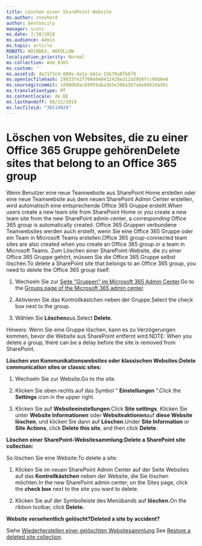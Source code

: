 ```yaml
---
title: Löschen einer SharePoint-Website
ms.author: stevhord
author: bentoncity
manager: scotv
ms.date: 7/30/2018
ms.audience: Admin
ms.topic: article
ROBOTS: NOINDEX, NOFOLLOW
localization_priority: Normal
ms.collection: Adm_O365
ms.custom: ''
ms.assetid: 4a71f3cd-000a-4a1a-b42a-15b70a8fb6f8
ms.openlocfilehash: 19033fe2f700e940432428e212a5956fcc06b0e6
ms.sourcegitcommit: 1d98db8acb9959aba3b5e308a567ade6b62da56c
ms.translationtype: MT
ms.contentlocale: de-DE
ms.lasthandoff: 08/22/2019
ms.locfileid: "36514029"
---
```

# <a name="delete-sites-that-belong-to-an-office-365-group"></a><span data-ttu-id="cb755-102">Löschen von Websites, die zu einer Office 365 Gruppe gehören</span><span class="sxs-lookup"><span data-stu-id="cb755-102">Delete sites that belong to an Office 365 group</span></span>

<span data-ttu-id="cb755-103">Wenn Benutzer eine neue Teamwebsite aus SharePoint Home erstellen oder eine neue Teamwebsite aus dem neuen SharePoint Admin Center erstellen, wird automatisch eine entsprechende Office 365 Gruppe erstellt.</span><span class="sxs-lookup"><span data-stu-id="cb755-103">When users create a new team site from SharePoint Home or you create a new team site from the new SharePoint admin center, a corresponding Office 365 group is automatically created.</span></span> <span data-ttu-id="cb755-104">Office 365 Gruppen verbundene Teamwebsites werden auch erstellt, wenn Sie eine Office 365 Gruppe oder ein Team in Microsoft Teams erstellen.</span><span class="sxs-lookup"><span data-stu-id="cb755-104">Office 365 group-connected team sites are also created when you create an Office 365 group or a team in Microsoft Teams.</span></span> <span data-ttu-id="cb755-105">Zum Löschen einer SharePoint-Website, die zu einer Office 365 Gruppe gehört, müssen Sie die Office 365 Gruppe selbst löschen.</span><span class="sxs-lookup"><span data-stu-id="cb755-105">To delete a SharePoint site that belongs to an Office 365 group, you need to delete the Office 365 group itself.</span></span> 
  
1. <span data-ttu-id="cb755-106">Wechseln Sie zur [Seite "Gruppen" im Microsoft 365 Admin Center](https://portal.office.com/adminportal/home#/groups).</span><span class="sxs-lookup"><span data-stu-id="cb755-106">Go to the [Groups page of the Microsoft 365 admin center](https://portal.office.com/adminportal/home#/groups).</span></span>
    
2. <span data-ttu-id="cb755-107">Aktivieren Sie das Kontrollkästchen neben der Gruppe.</span><span class="sxs-lookup"><span data-stu-id="cb755-107">Select the check box next to the group.</span></span>
    
3. <span data-ttu-id="cb755-108">Wählen Sie **Löschen**aus.</span><span class="sxs-lookup"><span data-stu-id="cb755-108">Select **Delete**.</span></span>
    
<span data-ttu-id="cb755-109">Hinweis: Wenn Sie eine Gruppe löschen, kann es zu Verzögerungen kommen, bevor die Website aus SharePoint entfernt wird.</span><span class="sxs-lookup"><span data-stu-id="cb755-109">NOTE: When you delete a group, there can be a delay before the site is removed from SharePoint.</span></span>
  
<span data-ttu-id="cb755-110">**Löschen von Kommunikationswebsites oder klassischen Websites:**</span><span class="sxs-lookup"><span data-stu-id="cb755-110">**Delete communication sites or classic sites:**</span></span>

1. <span data-ttu-id="cb755-111">Wechseln Sie zur Website.</span><span class="sxs-lookup"><span data-stu-id="cb755-111">Go to the site.</span></span>
  
2. <span data-ttu-id="cb755-112">Klicken Sie oben rechts auf das Symbol " **Einstellungen** ".</span><span class="sxs-lookup"><span data-stu-id="cb755-112">Click the **Settings** icon in the upper right.</span></span> 
  
3. <span data-ttu-id="cb755-113">Klicken Sie auf **Websiteeinstellungen**.</span><span class="sxs-lookup"><span data-stu-id="cb755-113">Click **Site settings**.</span></span> <span data-ttu-id="cb755-114">Klicken Sie unter **Website Informationen** oder **Websiteaktionen**auf **diese Website löschen**, und klicken Sie dann auf **Löschen**.</span><span class="sxs-lookup"><span data-stu-id="cb755-114">Under **Site Information** or **Site Actions**, click **Delete this site**, and then click **Delete**.</span></span>
  
<span data-ttu-id="cb755-115">**Löschen einer SharePoint-Websitesammlung:**</span><span class="sxs-lookup"><span data-stu-id="cb755-115">**Delete a SharePoint site collection:**</span></span>

<span data-ttu-id="cb755-116">So löschen Sie eine Website:</span><span class="sxs-lookup"><span data-stu-id="cb755-116">To delete a site:</span></span>
  
1. <span data-ttu-id="cb755-117">Klicken Sie im neuen SharePoint Admin Center auf der Seite Websites auf das **Kontrollkästchen** neben der Website, die Sie löschen möchten.</span><span class="sxs-lookup"><span data-stu-id="cb755-117">In the new SharePoint admin center, on the Sites page, click the **check box** next to the site you want to delete.</span></span> 
    
2. <span data-ttu-id="cb755-118">Klicken Sie auf der Symbolleiste des Menübands auf **löschen.**</span><span class="sxs-lookup"><span data-stu-id="cb755-118">On the ribbon toolbar, click **Delete.**</span></span>
    
<span data-ttu-id="cb755-119">**Website versehentlich gelöscht?**</span><span class="sxs-lookup"><span data-stu-id="cb755-119">**Deleted a site by accident?**</span></span>

<span data-ttu-id="cb755-120">Siehe [Wiederherstellen einer gelöschten Websitesammlung](https://go.microsoft.com/fwlink/?linkid=867660).</span><span class="sxs-lookup"><span data-stu-id="cb755-120">See [Restore a deleted site collection](https://go.microsoft.com/fwlink/?linkid=867660).</span></span>
  

